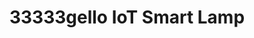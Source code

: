 ---
title: "33333gello IoT Smart Lamp"
author_profile: true
key: 2
excerpt: "Trajecsdftory planning, Feedforward control"
header:
  teaser: /assets/images/lampi.jpg
---